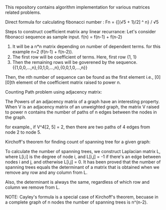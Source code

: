 This repository contains algorithm implementation for various matrices related problems.

Direct formula for calculating fibonacci number : Fn = {[(√5 + 1)/2] ^ n} / √5

Steps to construct coefficient matrix any linear recurrance:
Let's consider fibonacci sequence as sample input.
f(n) = f(n-1) + f(n-2)

1. It will be a n*n matrix depending on number of dependent terms. for this example n=2 (f(n-1) + f(n-2)).
2. The first row will be coefficient of terms. Here, first row {1, 1}
3. Then the remaining rows will be goverened by the sequence. {{1,0,0,...,n},{0,1,0,...,n},{0,0,1,0,...,n}}

Then, the nth number of sequence can be found as the first element i.e., [0][0]th element of the coefficient matrix raised to power n.

Counting Path problem using adjacency matrix:

The Powers of an adjacency matrix of a graph have an interesting property. When V is an adjacency matrix of an unweighted graph, 
the matrix V raised to power n contains the number of paths of n edges between the nodes in the graph.

for example., if V^4[2, 5] = 2, then there are two paths of 4 edges from node 2 to node 5.

Kirchoff's theorem for finding count of spanning tree for a given graph:

To calculate the number of spanning trees, we construct Laplacian matrix L, where L[i,i] is the degree of node i,
and L[i,j] = -1 if there's an edge between nodes i and j, and otherwise L[i,j] = 0. It has been proved that the number of spanning
trees equals the determinant of a matrix that is obtained when we remove any row and any column from L.

Also, the determinant is always the same, regardless of which row and column we remove from L.

NOTE: Cayley's formula is a special case of Kirchoff's theorem, becuase in a complete graph of n nodes the number of spanning trees 
is n^(n-2).